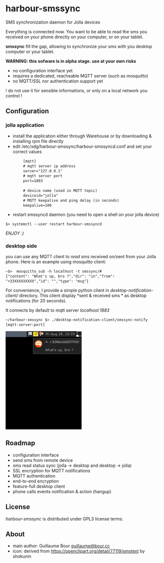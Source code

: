 # harbour-smssync
SMS synchronization daemon for Jolla devices

Everything is connected now. You want to be able to read the sms you received on your phone
directly on your computer, or on your tablet.

**smssync** fill the gap, allowing to synchronize your sms with you desktop computer or your tablet.



**WARNING: this sofware is in alpha stage. use at your own risks**

* no configuration interface yet
* requires a dedicated, reacheable MQTT server (such as *mosquitto*)
* no MQTT/SSL nor authentication support yet

! do not use it for sensible informations, or only on a local network you control !

## Configuration ##

### jolla application

* install the application either through Warehouse or by downloading & installing rpm file directly
* edit /etc/xdg/harbour-smssync/harbour-smssyncd.conf and set your correct values

```
        [mqtt]
        # mqtt server ip address
        server="127.0.0.1"
        # mqtt server port
        port=1883

        # device name (used in MQTT topic)
        deviceid="jolla"
        # MQTT keepalive and ping delay (in seconds)
        keepalive=100
```
* restart smssyncd daemon (you need to open a shell on your jolla device)
```
$> systemctl --user restart harbour-smssyncd
```

*ENJOY :)*

### desktop side

you can use any MQTT client to *read* sms received on/sent from your Jolla phone.
Here is an example using mosquitto client:
```
~$>  mosquitto_sub -h localhost -t smssync/#
{"content": "What's up, bro ?","dir": "in","from": "+33XXXXXXXXX","id": "","type": "msg"}

```


For convenience, I provide a simple python client in *desktop-notification-client/* directory.
This client display *sent & received sms * as desktop notifications (for 20 seconds).

It connects by default to mqtt server *localhost:1883*


```
~/harbour-smssync $> ./desktop-notification-client/smssync-notify [mqtt-server:port]
```

![smssync-notify](https://raw.githubusercontent.com/gbour/harbour-smssync/master/desktop-notification-client/resources/screenshot.png)

## Roadmap

* configuration interface
* send sms from remote device
* sms read status sync (jolla -> desktop and desktop -> jolla)
* SSL encryption for MQTT notifications
* MQTT authentication
* end-to-end encryption
* feature-full desktop client
* phone calls events notification & action (hangup)

## License

*harbour-smssync* is distributed under GPL3 license terms.

## About

* main author: Guillaume Bour <guillaume@bour.cc>
* icon: derived from https://openclipart.org/detail/77119/smstext by shokunin
